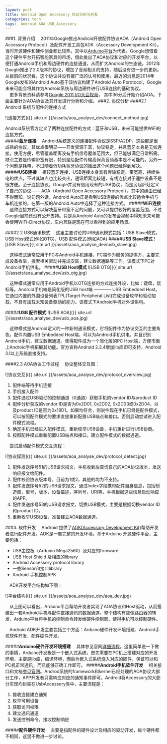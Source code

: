```yaml
---
layout: post
title: Android Open Accessory 协议分析与开发
categories: tech
tags:  Android AOA USB_Accessory
---
```

###1. 背景介绍
&emsp;2011年Google推出Android开放配件协议AOA（Android Open Accessory Protocol）及配件开发工具包ADK（Accessory Development Kit）。当时开源硬件和硬件创业都比较热，其中以[Arduino平台](http://baike.baidu.com/view/1268436.htm)为代表。Google想借着这个硬件平台开拓智能家具的市场，借此推出了AOA协议和对应的开发平台，以便打通Android手机和周边硬件的连接通道，从而扩大Android的生态链。2012年Google推出了2.0版本的协议，增加了音频相关的支持，随后没有进一步的更新。从目前的状况看，这个协议并没有被广泛的认可和使用。最近的消息是2014年Google发布的Android Auto基于该协议构建了Android Auto Porotocol，Google未来可能会将其作为Android系统与周边硬件进行USB连接的基础协议。  
&emsp;更多背景资料请参考[Google 2011 I/O大会视频](http://pan.baidu.com/s/1hqIigaK)， 其中36分后开始介绍AOA。下面主要针对AOA协议及其开发进行分析和介绍。
###2. 协议分析
####2.1 Android 系统与配件的连接方式

![连接方式]({{ site.url }}/assets/aoa_analyse_dev/connect_method.jpg)


Android系统官方定义了两种连接配件的方式：蓝牙和USB，未来可能提供WiFi的连接方式。  
#####__蓝牙连接__
&emsp;Android系统定义的连接配件协议是SSP/A2DP，这些都是很成熟的协议，其优点很明显——开发资源丰富，协议稳定，并且蓝牙本身是无线连接，使用方便，尽管覆盖距离没有手机信号覆盖范围大，但已能够满足日常所需。缺点主要是传输带宽有限，特别是给配件传输高保真音频基本是不可能的。另外一个问题是耗电，不过随着低功耗蓝牙协议的推出这个问题已经得到解决。
#####__USB连接__
&emsp;相较蓝牙连接，USB连接本身具有传输稳定、带宽高、持续供电的优点，不过其缺点也比较突出，通讯距离比较短，有线连接对于遥控设备不是很方便。至于连接协议，Google并没有借用现有的USB协议，而是另起炉灶定义了自己的协议—— AOA（Android Open Accessory Protocol），其中的缘由已经不得而知。说句题外话，Android Auto正是看到USB连接的优点比较适合手机与车机连接的，在第一版的Android Auto中选择了这种连接方式。
#####__WiFi连接__
&emsp;这种连接方式可以解决蓝牙带宽不足的问题，又可以提供较好的覆盖范围，不过Google目前还没有公开支持。只是从Android Auto的发布会视频中得知未来可能会使用WiFi-Direct协议，车内互联是现在可以看得到的应用场景。

####2.2 USB通讯模式
&emsp;这里主要讨论的USB通讯模式包括：USB Slave模式，USB Host模式(例如OTG)，USB 配件模式(例如AOA)
#####__USB Slave模式__
![USB Slave]({{ site.url }}/assets/aoa_analyse_dev/usb_slave.jpg)

&emsp;这种模式通常应用于PC与Android手机连接，PC端作为服务的提供方，主要完成设备枚举，搜索相关驱动并完成安装，建立数据通路等工作。该模式下PC对Android手机供电。
#####__USB Host模式__
![USB OTG]({{ site.url }}/assets/aoa_analyse_dev/usb_otg.jpg)

&emsp;这种模式通常应用于Android手机以OTG连接的方式连接外设，比如：键盘，鼠标等。Android手机端是简化版的USB host端 ———— USB Embedded Host。它通过内置的外围设备列表TPL(Target Peripheral List)完成设备枚举和驱动加载，不具有加载未知设备驱动的能力。该模式下Android手机对外设供电。

#####__USB 配件模式__
![USB AOA]({{ site.url }}/assets/aoa_analyse_dev/usb_aoa.jpg)

&emsp;这种模式是Android定义的一种新的通讯模式，它将配件作为协议交互的主要角色，配件内置USB Embedded Host端，可以为Android手机供电，并且识别Android手机，建立数据通道。使得配件成为一个简化版的PC Host端，方便市面上Android手机拓展其功能。官方宣称Android 2.3.4增加lib库即可支持，Android 3.1以上系统直接支持。

####2.3 AOA协议工作过程
&emsp;协议整体交互图： 

![协议交互]({{ site.url }}/assets/aoa_analyse_dev/protocol_overview.jpg)

1. 配件端等待手机连接
2. 手机接入配件
3. 配件通过USB驱动的控制通道（0通道）获取手机的vendor ID与product ID
4. 配件分析获取的vendor ID是否为0x2D01, 0x2D02, 0x2D03或0x2D04，以及product ID是否为0x18D1。如果均符合，则说件现在手机已经是配件模式，可以按照配件模式的要求直接重新配置USB端点和接口。否则启动尝试进入配件模式流程。
5. 确定手机已经进入配件模式，重新枚举USB设备，手机重新进行USB协商。
6. 按照配件模式重新配置USB端点和接口，建立配件模式的数据通道。

&emsp;尝试启动配件模式交互流程：  

![协议探测]({{ site.url }}/assets/aoa_analyse_dev/protocol_detect.jpg)

1. 配件发送序号51的USB请求报文，手机收到后查询自己的AOA协议版本，发送响应报文给配件。
2. 配件校验协议版本号，目前为1或2，其他的均为不支持。
3. 配件发送序号52的USB请求报文，通过Index字段携带配件自身信息，包括制造商，型号，版本，设备描述，序列号，URI等。手机根据这些信息启动响应的APP。
4. 配件发送序号53的USB请求报文，切换USB模式，主要是根据切换vendor ID和product ID。
5. 重新枚举USB设备，准备建立AOA数据通道。

###3. 软件开发
&emsp;Android 提供了[ADK(Accessory Development Kit)](http://developer.android.com/tools/adk/adk.html
)帮助开发者进行配件开发。ADK是一套完整的开发环境，基于Arduino 开源硬件平台，主要包括： 

* USB主控板（Arduino Mega2560）及对应的firmware
* USB Host Shield 及相应的library
* Android Accessory protocol library
* 一些Sensor和接口library
* Android 手机控制APK

&emsp;ADK开发平台结构如下图： 

![平台结构]({{ site.url }}/assets/aoa_analyse_dev/aoa_dev.jpg)

&emsp;从上图可以看出，Arduino平台帮助开发者实现了AOA协议和Host驱动，从而搭建出一套Android手机与配件直接通讯的数据通道。整个结构有些像路由器的转发，Arduino平台将手机的控制命令转发给硬件控制器，使得手机可以控制硬件。

&emsp;Android ADK开发主要包括三个方面：Arduino硬件开发环境搭建、Android手机软件开发、配件硬件开发。 

#####__Arduino硬件开发环境搭建__
&emsp;具体参见官网[详细流程](http://developer.android.com/tools/adk/adk.html)。这里简单说一下做的事情，Arduino开发板是一个嵌入式系统，首先需要在PC机上搭建对应的开发环境，主要是lib库，编译环境，而后为嵌入式系统烧入对应的固件，保证可以和PC机正常通讯，而且能够正确工作即可。
#####__Android手机软件开发__
&emsp;相关接口和文档[参见官网](http://developer.android.com/guide/topics/connectivity/usb/accessory.html#manifest)。Androd系统的framework和kernel已经处理的AOA协议大部分工作，APP开发者只需响应对应的通知事件即可。Android将Accessory的大部分实现均封装在UsbAccessory类中，主要流程是：   

1. 接收连接建立通知
2. 枚举可用设备
3. 获取访问权限
4. 建立通讯通道
5. 发送控制命令，接收控制响应

#####__配件硬件开发__
&emsp;主要是指配件的硬件设计及相应的驱动开发，每个硬件都不相同，这里不做进一步讨论。
